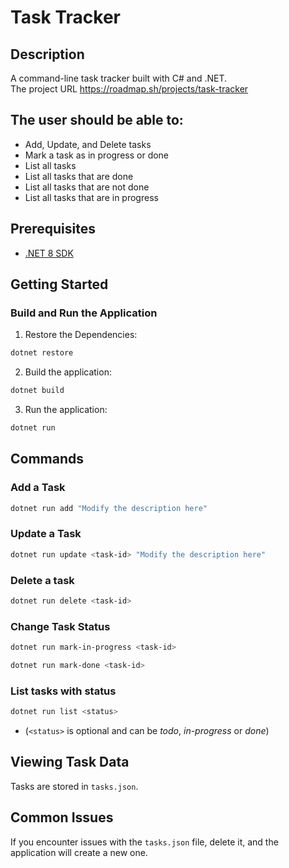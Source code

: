 # Task Tracker

## Description
A command-line task tracker built with C# and .NET.<br>
The project URL https://roadmap.sh/projects/task-tracker

## The user should be able to:

- Add, Update, and Delete tasks
- Mark a task as in progress or done
- List all tasks
- List all tasks that are done
- List all tasks that are not done
- List all tasks that are in progress

## Prerequisites
- [.NET 8 SDK](https://dotnet.microsoft.com/download/dotnet/8.0)

## Getting Started

### Build and Run the Application

1. Restore the Dependencies:
```bash
dotnet restore
```

2. Build the application:
```bash
dotnet build
```

3. Run the application:
```bash
dotnet run
```

## Commands
### Add a Task
```bash
dotnet run add "Modify the description here"
```
### Update a Task
```bash
dotnet run update <task-id> "Modify the description here"
```
### Delete a task
```bash
dotnet run delete <task-id>
```
### Change Task Status
```bash
dotnet run mark-in-progress <task-id>
```
```bash
dotnet run mark-done <task-id>
```
### List tasks with status
```bash
dotnet run list <status>
```
- (`<status>` is optional and can be *todo*, *in-progress* or *done*)

## Viewing Task Data
Tasks are stored in `tasks.json`.

## Common Issues
If you encounter issues with the `tasks.json` file, delete it, and the application will create a new one.
